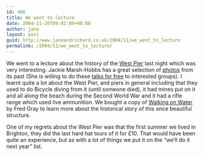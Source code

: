 ```yaml
---
id: 406
title: We went to lecture
date: 2004-11-26T09:02:00+00:00
author: jane
layout: post
guid: http://www.janeandrichard.co.uk/2004/11/we_went_to_lecture
permalink: /2004/11/we_went_to_lecture/
---
```

We went to a lecture about the history of the [West Pier](http://www.westpier.co.uk/index.htm) last night which was very interesting. Jackie Marsh-Hobbs has a great selection of [photos](http://www.westpier.co.uk/historical.htm) from its past (She is willing to do these [talks for free](http://www.westpier.co.uk/history.htm#talks) to interested groups). I learnt quite a lot about the West Pier, and piers in general including that they used to do Bicycle diving from it (until someone died), it had mines put on it and all along the beach during the Second World War and it had a rifle range which used live ammunition. We bought a copy of [Walking on Water](http://www.westpier.co.uk/water.htm) by Fred Gray to learn more about the historical story of this once beautiful structure.

One of my regrets about the West Pier was that the first summer we lived in Brighton, they did the last hard hat tours of it for &#xA3;10. That would have been quite an experience, but as with a lot of things we put it on the &#8220;we&#8217;ll do it next year&#8221; list.